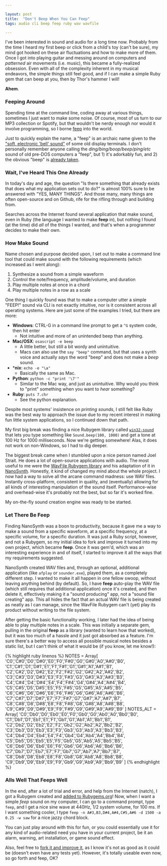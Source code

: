 ```yaml
---

layout: post
title:  "Don't Beep When You Can Feep"
tags: audio cli beep feep ruby wav wavfile

---
```


I've been interested in sound and audio for a long time now. Probably from the time I heard my first beep or click from a child's toy (can't be sure), my mind got hooked on these air fluctuations and how to make more of them. Once I got into playing guitar and messing around on computers and *patterned* air movements (i.e. music), this became a fully-realized obsession. Even with all of the complexity inherent in my musical endeavors, the simple things still feel good, and if I can make a simple Ruby gem that can beep at you, then by Thor's hammer I will!

**Ahem**.

<!--more-->

### Feeping Around

Spending time at the command line, coding away at various things, sometimes I just want to make some noise. Of course, most of us turn to our MP3 collection or Spotify, but that wouldn't be nerdy enough nor would it involve programming, so I borne [feep](https://rubygems.org/gems/feep) into the world.

Just to quickly explain the name, a "feep" is an archaic name given to the ["soft, electronic 'bell' sound"](http://dictionary.reference.com/browse/feep) of some old display terminals. I don't personally remember anyone calling the *ding/bing/boop/beep/ping/etc* sound of old pre-DOS computers a "feep", but 1) it's adorkably fun, and 2) the obvious "beep" is [already taken](https://github.com/johnath/beep).

### Wait, I've Heard This One Already

In today's day and age, the question "Is there something that already exists that does what my application sets out to do?" is almost 100% sure to be answered with "YES, MANY THINGS". And those many, many things are often open-source and on Github, rife for the rifling through and building from.

Searches across the Internet found several application that make sound, even in Ruby (the language I wanted to make **feep** in), but nothing I found (at the time) did *all* of the things I wanted, and that's when a programmer decides to make their own.

### How Make Sound

Name chosen and purpose decided upon, I set out to make a command line tool that could make sound with the following requirements (which increased as I went along):

1) Synthesize a sound from a simple waveform  
2) Control the note/frequency, amplitude/volume, and duration  
3) Play multiple notes at once in a chord  
4) Play multiple notes in a row as a scale  

One thing I quickly found was that to make a computer utter a simple "FEEP!" sound via CLI is not exactly intuitive, nor is it consistent across all operating systems. Here are just some of the examples I tried, but there are more:

* **Windows**: CTRL-G in a command line prompt to get a `^G` system code, then hit enter
  * Not intuitive and more of an unintended beep than anything.
* **Mac/OSX**: `osascript -e beep`
  * A little better, but still a bit wordy and unintuitive.
  * Macs can also use the `say "beep"` command, but that uses a synth voice and actually *says* the word "beep" and does not make a *beep* sound.
* ***nix**: `echo -e "\a"`
  * Basically the same as Mac.
* **Python**: `python -c "print '\7'"`
  * Similar to the Mac way, and just as unintuitive. Why would you think to "print" something when you want to *hear* something?
* **Ruby**: `puts 7.chr`
  * See the python explanation.

Despite most systems' insistence on *printing sounds*, I still felt like Ruby was the best way to approach the issue due to my recent interest in making fun little system applications, so I continued down that path.

My first big break was finding a nice Rubygem library called [`win32-sound`](http://rubyonwindows.blogspot.com/2007/05/adding-sound-to-your-ruby-apps.html) that lets you type something like `Sound.beep(100, 1000)` and get a tone at 100 Hz for 1000 milliseconds. Now we're getting somewhere! Alas, it does not work on non-Windows, so I had to dig deeper.

The biggest break came when I stumbled upon a nice person named Joel Strait. He does a lot of open-source applications with audio. The most useful to me were the [WavFile Rubygem library](http://wavefilegem.com) and his adaptation of it in [NanoSynth](http://www.joelstrait.com/blog/2014/6/14/nanosynth_create_sound_with_ruby). Honestly, it kind of changed my mind about the whole project. I now had a way to solve all the arcane command madness: use WAV files. Instantly cross-platform, consistent in quality, and (eventually) allowing for all kinds of interesting manipulation of the sound itself. Performance-wise and overhead-wise it's probably not the best, but so far it's worked fine.

My on-the-fly sound creation engine was ready to be started.

### Let There Be Feep

Finding NanoSynth was a boon to productivity, because it gave me a way to make a sound from a specific waveform, at a specific frequency, at a specific volume, for a specific duration. It was just a Ruby script, however, and not a Rubygem, so my initial idea to fork and improve it turned into my own project, which became **feep**. Once it was gem'd, which was an interesting experience in and of itself, I started to improve it all the ways that my requirements suggested.

NanoSynth created WAV files and, through an optional, additional application (like `afplay` or `sounder.exe`), played them, as a completely different step. I wanted to make it all happen in one fellow swoop, without leaving anything behind (by default). So, I have **feep** auto-play the WAV file (which still requires that additional application) once it's created, and then delete it, effectively making it a "sound producing" app, not a "sound file creating" app. This all hides the fact that an actual WAV file is being created as neatly as I can manage, since the WavFile Rubygem can't (yet) play its product without writing to the file system.

After getting the basic functionality working, I later had the idea of being able to play multiple notes in a scale. This was initially a separate gem, pulling in the original **feep** as a library (wanted to learn how that worked), but it was too much of a hassle and it just got absorbed as a feature. I'm sure there's a better way to access all possible musical notes besides a static list, but I can't think of what it would be (if you know, let me know!):

{% highlight ruby linenos %}
NOTES = Array[
  'C0','C#0','D0','D#0','E0','F0','F#0','G0','G#0','A0','A#0','B0',
  'C1','C#1','D1','D#1','E1','F1','F#1','G1','G#1','A1','A#1','B1',
  'C2','C#2','D2','D#2','E2','F2','F#2','G2','G#2','A2','A#2','B2',
  'C3','C#3','D3','D#3','E3','F3','F#3','G3','G#3','A3','A#3','B3',
  'C4','C#4','D4','D#4','E4','F4','F#4','G4','G#4','A4','A#4','B4',
  'C5','C#5','D5','D#5','E5','F5','F#5','G5','G#5','A5','A#5','B5',
  'C6','C#6','D6','D#6','E6','F6','F#6','G6','G#6','A6','A#6','B6',
  'C7','C#7','D7','D#7','E7','F7','F#7','G7','G#7','A7','A#7','B7',
  'C8','C#8','D8','D#8','E8','F8','F#8','G8','G#8','A8','A#8','B8',
  'C9','C#9','D9','D#9','E9','F9','F#9','G9','G#9','A9','A#9','B9'
]
NOTES_ALT = Array[
  'C0','Db0','D0','Eb0','E0','F0','Gb0','G0','Ab0','A0','Bb0','B0',
  'C1','Db1','D1','Eb1','E1','F1','Gb1','G1','Ab1','A1','Bb1','B1',
  'C2','Db2','D2','Eb2','E2','F2','Gb2','G2','Ab2','A2','Bb2','B2',
  'C3','Db3','D3','Eb3','E3','F3','Gb3','G3','Ab3','A3','Bb3','B3',
  'C4','Db4','D4','Eb4','E4','F4','Gb4','G4','Ab4','A4','Bb4','B4',
  'C5','Db5','D5','Eb5','E5','F5','Gb5','G5','Ab5','A5','Bb5','B5',
  'C6','Db6','D6','Eb6','E6','F6','Gb6','G6','Ab6','A6','Bb6','B6',
  'C7','Db7','D7','Eb7','E7','F7','Gb7','G7','Ab7','A7','Bb7','B7',
  'C8','Db8','D8','Eb8','E8','F8','Gb8','G8','Ab8','A8','Bb8','B8',
  'C9','Db9','D9','Eb9','E9','F9','Gb9','G9','Ab9','A9','Bb9','B9'
]
{% endhighlight %}

### Alls Well That Feeps Well

In the end, after a lot of trial and error, and help from the Internet (natch), I got a Rubygem created and [added to Rubygems.org](https://rubygems.org/gems/feep)! Now, when I want a simple *feep* sound on my computer, I can go to a command prompt, type `feep`, and I get a nice sine wave at 440Hz, 1/2 system volume, for 100 ms. If I want something cooler, I type `feep -n A#3,B3,D#4,A#4,C#5,A#6 -d 1500 -a 0.25 -w saw` for a nice jazzy chord block.

You can just play around with this for fun, or you could essentially use it for any kind of audio-related need you have in your current project, be it an alarm, warning, art installation, or game sound effect.

Also, feel free to [fork it and improve it](https://github.com/michaelchadwick/feep), as I know it's not as good as it could be (doesn't even have any tests yet). However, it's totally useable even now, so go forth and feep, OK?
